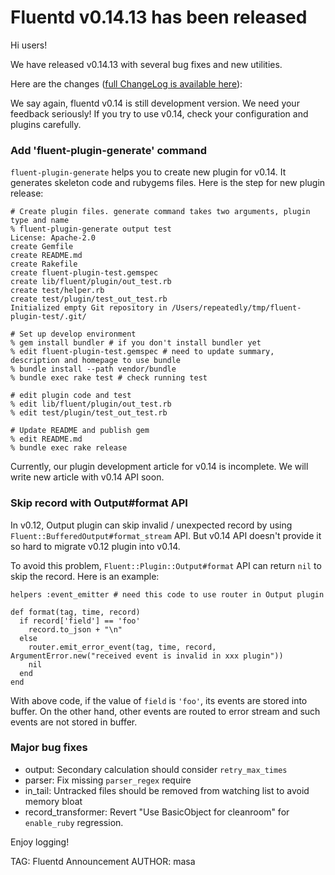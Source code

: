 # Fluentd v0.14.13 has been released

Hi users!

We have released v0.14.13 with several bug fixes and new utilities.

Here are the changes ([full ChangeLog is available here](https://github.com/fluent/fluentd/blob/master/CHANGELOG.md)):

We say again, fluentd v0.14 is still development version. We need your feedback seriously!
If you try to use v0.14, check your configuration and plugins carefully.

### Add 'fluent-plugin-generate' command

`fluent-plugin-generate` helps you to create new plugin for v0.14. It generates skeleton code and rubygems files.
Here is the step for new plugin release:

    # Create plugin files. generate command takes two arguments, plugin type and name
    % fluent-plugin-generate output test
    License: Apache-2.0
    create Gemfile
    create README.md
    create Rakefile
    create fluent-plugin-test.gemspec
    create lib/fluent/plugin/out_test.rb
    create test/helper.rb
    create test/plugin/test_out_test.rb
    Initialized empty Git repository in /Users/repeatedly/tmp/fluent-plugin-test/.git/

    # Set up develop environment
    % gem install bundler # if you don't install bundler yet
    % edit fluent-plugin-test.gemspec # need to update summary, description and homepage to use bundle
    % bundle install --path vendor/bundle
    % bundle exec rake test # check running test

    # edit plugin code and test
    % edit lib/fluent/plugin/out_test.rb
    % edit test/plugin/test_out_test.rb

    # Update README and publish gem
    % edit README.md
    % bundle exec rake release

Currently, our plugin development article for v0.14 is incomplete. We will write new article with v0.14 API soon.

### Skip record with Output#format API

In v0.12, Output plugin can skip invalid / unexpected record by using `Fluent::BufferedOutput#format_stream` API.
But v0.14 API doesn't provide it so hard to migrate v0.12 plugin into v0.14.

To avoid this problem, `Fluent::Plugin::Output#format` API can return `nil` to skip the record.
Here is an example:

    helpers :event_emitter # need this code to use router in Output plugin

    def format(tag, time, record)
      if record['field'] == 'foo'
        record.to_json + "\n"
      else
        router.emit_error_event(tag, time, record, ArgumentError.new("received event is invalid in xxx plugin"))
        nil
      end
    end

With above code, if the value of `field` is `'foo'`, its events are stored into buffer.
On the other hand, other events are routed to error stream and such events are not stored in buffer.

### Major bug fixes

* output: Secondary calculation should consider `retry_max_times`
* parser: Fix missing `parser_regex` require
* in\_tail: Untracked files should be removed from watching list to avoid memory bloat
* record\_transformer: Revert "Use BasicObject for cleanroom" for `enable_ruby` regression.

Enjoy logging!


TAG: Fluentd Announcement
AUTHOR: masa
